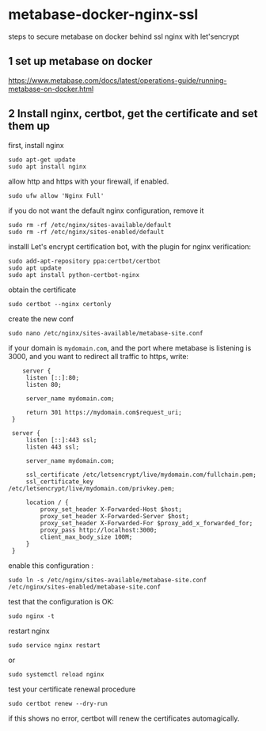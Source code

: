 # metabase-docker-nginx-ssl
steps to secure metabase on docker behind ssl nginx with let'sencrypt

## 1 set up metabase on docker

https://www.metabase.com/docs/latest/operations-guide/running-metabase-on-docker.html


## 2 Install nginx, certbot, get the certificate and set them up

first, install nginx

    sudo apt-get update
    sudo apt install nginx

allow http and https with your firewall, if enabled.

    sudo ufw allow 'Nginx Full'
 
 if you do not want the default nginx configuration, remove it
 
    sudo rm -rf /etc/nginx/sites-available/default
    sudo rm -rf /etc/nginx/sites-enabled/default

installl Let's encrypt certification bot, with the plugin for nginx verification:

    sudo add-apt-repository ppa:certbot/certbot  
    sudo apt update  
    sudo apt install python-certbot-nginx

obtain the certificate

    sudo certbot --nginx certonly

create the new conf

    sudo nano /etc/nginx/sites-available/metabase-site.conf

if your domain is `mydomain.com`, and the port where metabase is listening is 3000, and you want to redirect all traffic to https, write:

        server {
         listen [::]:80;
         listen 80;
    
         server_name mydomain.com;
    
         return 301 https://mydomain.com$request_uri;
     }
    
     server {
         listen [::]:443 ssl;
         listen 443 ssl;
    
         server_name mydomain.com;
    
         ssl_certificate /etc/letsencrypt/live/mydomain.com/fullchain.pem;
         ssl_certificate_key /etc/letsencrypt/live/mydomain.com/privkey.pem;
    
         location / {
             proxy_set_header X-Forwarded-Host $host;
             proxy_set_header X-Forwarded-Server $host;
             proxy_set_header X-Forwarded-For $proxy_add_x_forwarded_for;
             proxy_pass http://localhost:3000;
             client_max_body_size 100M;
         }
     }

enable this configuration :

    sudo ln -s /etc/nginx/sites-available/metabase-site.conf /etc/nginx/sites-enabled/metabase-site.conf

test that the configuration is OK:

    sudo nginx -t  
    
  restart nginx
  
    sudo service nginx restart
 or
 
    sudo systemctl reload nginx
    

test your certificate renewal procedure

    sudo certbot renew --dry-run

if this shows no error, certbot will renew the certificates automagically.



